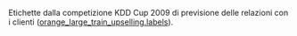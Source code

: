 Etichette dalla competizione KDD Cup 2009 di previsione delle relazioni con i clienti \(<a href="http://www.sigkdd.org/site/2009/files/orange_large_train_upselling.labels">orange\_large\_train\_upselling.labels</a>\).

<!---HONumber=58_postMigration-->